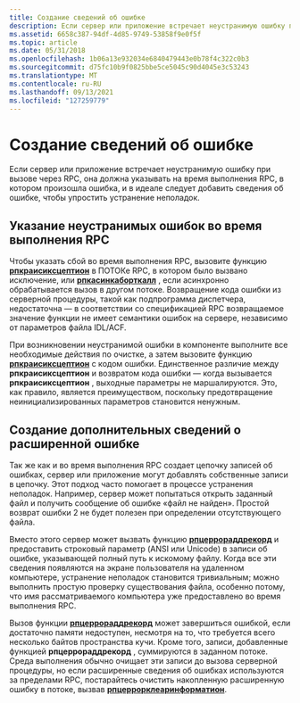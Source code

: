 ```yaml
---
title: Создание сведений об ошибке
description: Если сервер или приложение встречает неустранимую ошибку при вызове через RPC, она должна указывать на время выполнения RPC, в котором произошла ошибка, и в идеале следует добавить сведения об ошибке, чтобы упростить устранение неполадок.
ms.assetid: 6658c387-94df-4d85-9749-53858f9e0f5f
ms.topic: article
ms.date: 05/31/2018
ms.openlocfilehash: 1b06a13e932034e6840479443e0b78f4c322c0b3
ms.sourcegitcommit: d75fc10b9f0825bbe5ce5045c90d4045e3c53243
ms.translationtype: MT
ms.contentlocale: ru-RU
ms.lasthandoff: 09/13/2021
ms.locfileid: "127259779"
---
```

# <a name="generating-error-information"></a>Создание сведений об ошибке

Если сервер или приложение встречает неустранимую ошибку при вызове через RPC, она должна указывать на время выполнения RPC, в котором произошла ошибка, и в идеале следует добавить сведения об ошибке, чтобы упростить устранение неполадок.

## <a name="indicating-fatal-errors-to-the-rpc-run-time"></a>Указание неустранимых ошибок во время выполнения RPC

Чтобы указать сбой во время выполнения RPC, вызовите функцию [**рпкраисиксцептион**](/windows/desktop/api/Rpcdce/nf-rpcdce-rpcraiseexception) в ПОТОКе RPC, в котором было вызвано исключение, или [**рпкасинкаборткалл**](/windows/desktop/api/Rpcasync/nf-rpcasync-rpcasyncabortcall) , если асинхронно обрабатывается вызов в другом потоке. Возвращение кода ошибки из серверной процедуры, такой как подпрограмма диспетчера, недостаточна — в соответствии со спецификацией RPC возвращаемое значение функции не имеет семантики ошибок на сервере, независимо от параметров файла IDL/ACF.

При возникновении неустранимой ошибки в компоненте выполните все необходимые действия по очистке, а затем вызовите функцию [**рпкраисиксцептион**](/windows/desktop/api/Rpcdce/nf-rpcdce-rpcraiseexception) с кодом ошибки. Единственное различие между **рпкраисиксцептион** и возвратом кода ошибки — когда вызывается **рпкраисиксцептион** , выходные параметры не маршалируются. Это, как правило, является преимуществом, поскольку предотвращение неинициализированных параметров становится ненужным.

## <a name="generating-additional-extended-error-information"></a>Создание дополнительных сведений о расширенной ошибке

Так же как и во время выполнения RPC создает цепочку записей об ошибках, сервер или приложение могут добавлять собственные записи в цепочку. Этот подход часто помогает в процессе устранения неполадок. Например, сервер может попытаться открыть заданный файл и получить сообщение об ошибке «файл не найден». Простой возврат ошибки 2 не будет полезен при определении отсутствующего файла.

Вместо этого сервер может вызвать функцию [**рпцеррораддрекорд**](/windows/desktop/api/Rpcasync/nf-rpcasync-rpcerroraddrecord) и предоставить строковый параметр (ANSI или Unicode) в записи об ошибке, указывающей полный путь к искомому файлу. Когда все эти сведения появляются на экране пользователя на удаленном компьютере, устранение неполадок становится тривиальным; можно выполнить простую проверку существования файла, особенно потому, что имя рассматриваемого компьютера уже предоставлено во время выполнения RPC.

Вызов функции [**рпцеррораддрекорд**](/windows/desktop/api/Rpcasync/nf-rpcasync-rpcerroraddrecord) может завершиться ошибкой, если достаточно памяти недоступен, несмотря на то, что требуется всего несколько байтов пространства кучи. Кроме того, записи, добавленные функцией **рпцеррораддрекорд** , суммируются в заданном потоке. Среда выполнения обычно очищает эти записи до вызова серверной процедуры, но если расширенные сведения об ошибках используются за пределами RPC, постарайтесь очистить накопленную расширенную ошибку в потоке, вызвав [**рпцеррорклеаринформатион**](/windows/desktop/api/Rpcasync/nf-rpcasync-rpcerrorclearinformation).

 

 




